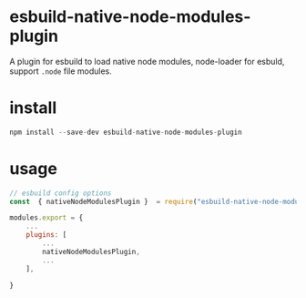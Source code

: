 # esbuild-native-node-modules-plugin
A plugin for esbuild to load native node modules, node-loader for esbuld, support `.node` file modules.

# install
``` javascript
npm install --save-dev esbuild-native-node-modules-plugin
```

# usage
``` javascript
// esbuild config options
const  { nativeNodeModulesPlugin }  = require("esbuild-native-node-modules-plugin");

modules.export = {
    ...
    plugins: [
        ...
        nativeNodeModulesPlugin,
        ...
    ],
    
}



```
